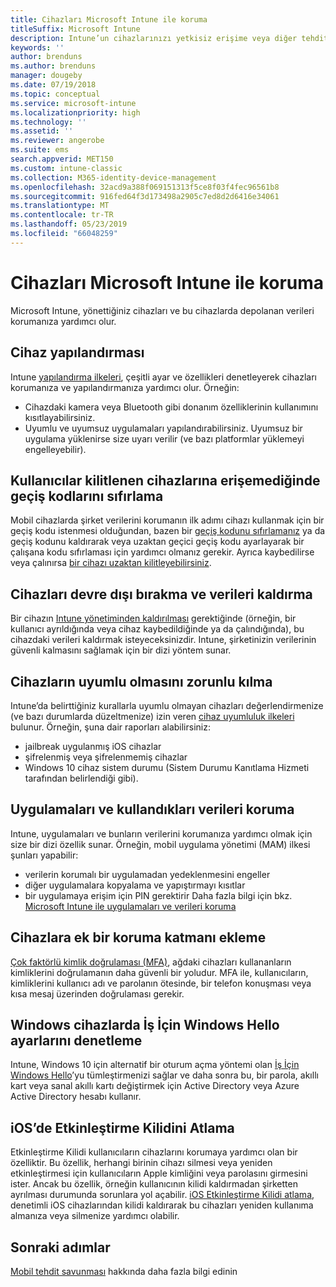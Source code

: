 ```yaml
---
title: Cihazları Microsoft Intune ile koruma
titleSuffix: Microsoft Intune
description: Intune’un cihazlarınızı yetkisiz erişime veya diğer tehditlere karşı korumanıza yardımcı olabileceği yollardan bazılarını öğrenin.
keywords: ''
author: brenduns
ms.author: brenduns
manager: dougeby
ms.date: 07/19/2018
ms.topic: conceptual
ms.service: microsoft-intune
ms.localizationpriority: high
ms.technology: ''
ms.assetid: ''
ms.reviewer: angerobe
ms.suite: ems
search.appverid: MET150
ms.custom: intune-classic
ms.collection: M365-identity-device-management
ms.openlocfilehash: 32acd9a388f069151313f5ce8f03f4fec96561b8
ms.sourcegitcommit: 916fed64f3d173498a2905c7ed8d2d6416e34061
ms.translationtype: MT
ms.contentlocale: tr-TR
ms.lasthandoff: 05/23/2019
ms.locfileid: "66048259"
---
```

# <a name="protect-devices-with-microsoft-intune"></a>Cihazları Microsoft Intune ile koruma

Microsoft Intune, yönettiğiniz cihazları ve bu cihazlarda depolanan verileri korumanıza yardımcı olur.

## <a name="device-configuration"></a>Cihaz yapılandırması
Intune [yapılandırma ilkeleri](device-profiles.md), çeşitli ayar ve özellikleri denetleyerek cihazları korumanıza ve yapılandırmanıza yardımcı olur. Örneğin:
- Cihazdaki kamera veya Bluetooth gibi donanım özelliklerinin kullanımını kısıtlayabilirsiniz.
- Uyumlu ve uyumsuz uygulamaları yapılandırabilirsiniz. Uyumsuz bir uygulama yüklenirse size uyarı verilir (ve bazı platformlar yüklemeyi engelleyebilir).

## <a name="reset-passcodes-when-users-are-locked-out-of-their-devices"></a>Kullanıcılar kilitlenen cihazlarına erişemediğinde geçiş kodlarını sıfırlama
Mobil cihazlarda şirket verilerini korumanın ilk adımı cihazı kullanmak için bir geçiş kodu istenmesi olduğundan, bazen bir [geçiş kodunu sıfırlamanız](device-passcode-reset.md) ya da geçiş kodunu kaldırarak veya uzaktan geçici geçiş kodu ayarlayarak bir çalışana kodu sıfırlaması için yardımcı olmanız gerekir. Ayrıca kaybedilirse veya çalınırsa [bir cihazı uzaktan kilitleyebilirsiniz](device-remote-lock.md).

## <a name="retire-devices-and-remove-data"></a>Cihazları devre dışı bırakma ve verileri kaldırma
Bir cihazın [Intune yönetiminden kaldırılması](devices-wipe.md) gerektiğinde (örneğin, bir kullanıcı ayrıldığında veya cihaz kaybedildiğinde ya da çalındığında), bu cihazdaki verileri kaldırmak isteyeceksinizdir. Intune, şirketinizin verilerinin güvenli kalmasını sağlamak için bir dizi yöntem sunar.

## <a name="require-devices-to-be-compliant"></a>Cihazların uyumlu olmasını zorunlu kılma
Intune’da belirttiğiniz kurallarla uyumlu olmayan cihazları değerlendirmenize (ve bazı durumlarda düzeltmenize) izin veren [cihaz uyumluluk ilkeleri](device-compliance-get-started.md) bulunur. Örneğin, şuna dair raporları alabilirsiniz:
- jailbreak uygulanmış iOS cihazlar
- şifrelenmiş veya şifrelenmemiş cihazlar
- Windows 10 cihaz sistem durumu (Sistem Durumu Kanıtlama Hizmeti tarafından belirlendiği gibi).

## <a name="protect-apps-and-the-data-they-use"></a>Uygulamaları ve kullandıkları verileri koruma
Intune, uygulamaları ve bunların verilerini korumanıza yardımcı olmak için size bir dizi özellik sunar. Örneğin, mobil uygulama yönetimi (MAM) ilkesi şunları yapabilir:
- verilerin korumalı bir uygulamadan yedeklenmesini engeller
- diğer uygulamalara kopyalama ve yapıştırmayı kısıtlar
- bir uygulamaya erişim için PIN gerektirir Daha fazla bilgi için bkz. [Microsoft Intune ile uygulamaları ve verileri koruma](app-protection-policy.md)

## <a name="add-an-additional-layer-of-protection-to-devices"></a>Cihazlara ek bir koruma katmanı ekleme
[Çok faktörlü kimlik doğrulaması (MFA)](multi-factor-authentication.md), ağdaki cihazları kullananların kimliklerini doğrulamanın daha güvenli bir yoludur.  MFA ile, kullanıcıların, kimliklerini kullanıcı adı ve parolanın ötesinde, bir telefon konuşması veya kısa mesaj üzerinden doğrulaması gerekir.

## <a name="control-windows-hello-for-business-settings-on-windows-devices"></a>Windows cihazlarda İş İçin Windows Hello ayarlarını denetleme
Intune, Windows 10 için alternatif bir oturum açma yöntemi olan [İş İçin Windows Hello](windows-hello.md)’yu tümleştirmenizi sağlar ve daha sonra bu, bir parola, akıllı kart veya sanal akıllı kartı değiştirmek için Active Directory veya Azure Active Directory hesabı kullanır.

## <a name="bypass-activation-lock-on-ios-devices"></a>iOS’de Etkinleştirme Kilidini Atlama
Etkinleştirme Kilidi kullanıcıların cihazlarını korumaya yardımcı olan bir özelliktir. Bu özellik, herhangi birinin cihazı silmesi veya yeniden etkinleştirmesi için kullanıcıların Apple kimliğini veya parolasını girmesini ister. Ancak bu özellik, örneğin kullanıcının kilidi kaldırmadan şirketten ayrılması durumunda sorunlara yol açabilir. [iOS Etkinleştirme Kilidi atlama]( device-activation-lock-bypass.md), denetimli iOS cihazlarından kilidi kaldırarak bu cihazları yeniden kullanıma almanıza veya silmenize yardımcı olabilir.

## <a name="next-steps"></a>Sonraki adımlar

[Mobil tehdit savunması](mobile-threat-defense.md) hakkında daha fazla bilgi edinin



